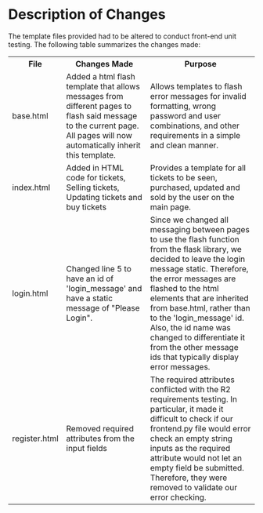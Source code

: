 # Description of Changes
The template files provided had to be altered to conduct front-end unit testing. The following table summarizes the changes made:

<table>
<tbody>
<tr>
    <th>File</th>
    <th>Changes Made</th>
    <th>Purpose</th>
</tr>

<tr>
    <td>base.html</td>
    <td>Added a html flash template that allows messages from different pages to flash said message to the current page. All pages will now automatically inherit this template.</td>
    <td>Allows templates to flash error messages for invalid formatting, wrong password and user combinations, and other requirements in a simple and clean manner.</td>
</tr>

<tr>
    <td>index.html</td>
    <td>Added in HTML code for tickets, Selling tickets, Updating tickets and buy tickets</td>
    <td>Provides a template for all tickets to be seen, purchased, updated and sold by the user on the main page.</td>
</tr>

<tr>
    <td>login.html</td>
    <td>Changed line 5 to have an id of 'login_message' and have a static message of "Please Login".  </td>
    <td>Since we changed all messaging between pages to use the flash function from the flask library, we decided to leave the login message static. Therefore, the error messages are flashed to the html elements that are inherited from base.html, rather than to the 'login_message' id. Also, the id name was changed to differentiate it from the other message ids that typically display error messages.</td>
</tr>

<tr>
    <td>register.html</td>
    <td>Removed required attributes from the input fields</td>
    <td>The required attributes conflicted with the R2 requirements testing. In particular, it made it difficult to check if our frontend.py file would error check an empty string inputs as the required attribute would not let an empty field be submitted. Therefore, they were removed to validate our error checking.</td>
</tr>
</tbody>
</table>
